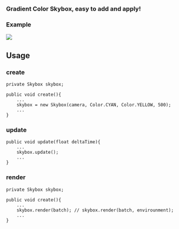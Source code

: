 ### Gradient Color Skybox, easy to add and apply!

### Example
![](skybox.gif )

## Usage

### create

```
private Skybox skybox;

public void create(){
    ...
    skybox = new Skybox(camera, Color.CYAN, Color.YELLOW, 500);
    ...
}

```
### update

```
public void update(float deltaTime){
    ...
    skybox.update();
    ...
}
```

### render

```
private Skybox skybox;

public void create(){
    ...
    skybox.render(batch); // skybox.render(batch, envirounment);
    ...
}

```


